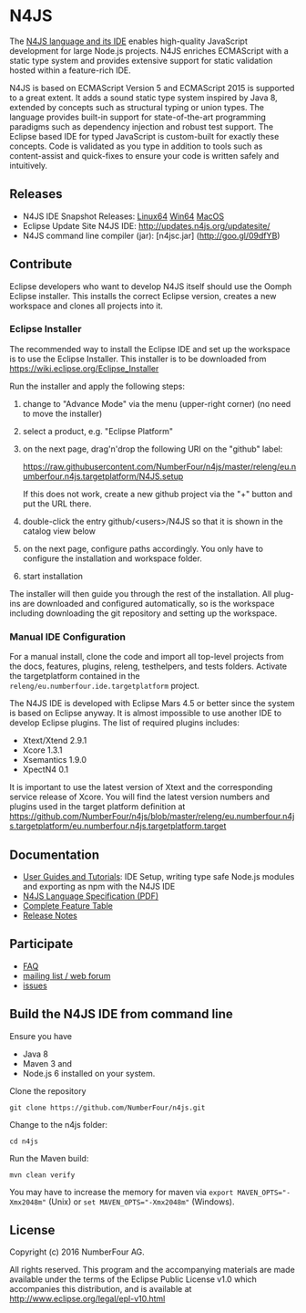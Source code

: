 # N4JS

The [N4JS language and its IDE](https://numberfour.github.io/n4js) enables high-quality JavaScript development for large Node.js projects. 
N4JS enriches ECMAScript with a static type system and provides extensive support for static validation hosted within a feature-rich IDE.

N4JS is based on ECMAScript Version 5 and ECMAScript 2015 is supported to a great extent. It adds a sound static type system inspired by Java 8, extended by concepts such as structural typing or union types. The language provides built-in support for state-of-the-art programming paradigms such as dependency injection and robust test support. The Eclipse based IDE for typed JavaScript is custom-built for exactly these concepts. Code is validated as you type in addition to tools such as content-assist and quick-fixes to ensure your code is written safely and intuitively.

## Releases

- N4JS IDE Snapshot Releases: [Linux64](http://goo.gl/qGKcm9) [Win64](http://goo.gl/2QDLfc) [MacOS](http://goo.gl/DszAu3)
- Eclipse Update Site N4JS IDE: http://updates.n4js.org/updatesite/
- N4JS command line compiler (jar): [n4jsc.jar] (http://goo.gl/09dfYB)

## Contribute

Eclipse developers who want to develop N4JS itself should use the Oomph Eclipse installer. This installs the correct Eclipse version, creates a new workspace and clones all projects into it.

### Eclipse Installer

The recommended way to install the Eclipse IDE and set up the workspace is to use the Eclipse Installer.
This installer is to be downloaded from https://wiki.eclipse.org/Eclipse_Installer

Run the installer and apply the following steps:

1. change to "Advance Mode" via the menu (upper-right corner) (no need to move the installer)
2. select a product, e.g. "Eclipse Platform"
4. on the next page, drag'n'drop the following URI on the "github" label:
 
    https://raw.githubusercontent.com/NumberFour/n4js/master/releng/eu.numberfour.n4js.targetplatform/N4JS.setup
    
   If this does not work, create a new github project via the "+" button and put the URL there.
5. double-click the entry github/&lt;users>/N4JS so that it is shown in the catalog view below
6. on the next page, configure paths accordingly. You only have to configure the installation and workspace folder.
7. start installation
 
The installer will then guide you through the rest of the installation. All plug-ins are downloaded and configured automatically, so is the workspace including downloading the git repository and setting up the workspace.

### Manual IDE Configuration

For a manual install, clone the code and import all top-level projects from the docs, features, plugins, releng, testhelpers, and tests folders. Activate the targetplatform contained in the ```releng/eu.numberfour.ide.targetplatform``` project.

The N4JS IDE is developed with Eclipse Mars 4.5 or better since the system is based on Eclipse anyway. 
It is almost impossible to use another IDE to develop Eclipse plugins. The list of required plugins includes:

- Xtext/Xtend 2.9.1
- Xcore 1.3.1 
- Xsemantics 1.9.0
- XpectN4 0.1

It is important to use the latest version of Xtext and the corresponding service release of Xcore. You will find the latest version numbers and plugins used in the target platform definition at
https://github.com/NumberFour/n4js/blob/master/releng/eu.numberfour.n4js.targetplatform/eu.numberfour.n4js.targetplatform.target

## Documentation

- [User Guides and Tutorials](http://numberfour.github.io/n4js/documentation/): IDE Setup, writing type safe Node.js modules and exporting as npm with the N4JS IDE
- [N4JS Language Specification (PDF)](https://goo.gl/2Lv2Te)
- [Complete Feature Table](https://numberfour.github.io/n4js/features/)
- [Release Notes](https://numberfour.github.io/n4js/releases/)

## Participate

- [FAQ](https://numberfour.github.io/n4js/faq/)
- [mailing list / web forum](http://groups.google.com/group/n4js)
- [issues](https://github.com/numberfour/n4js/issues/) 

## Build the N4JS IDE from command line

Ensure you have 
- Java 8
- Maven 3 and
- Node.js 6
installed on your system.

Clone the repository 
```
git clone https://github.com/NumberFour/n4js.git
```

Change to the n4js folder:
```
cd n4js
```

Run the Maven build:
```
mvn clean verify
```

You may have to increase the memory for maven via ```export MAVEN_OPTS="-Xmx2048m"``` (Unix) or ```set MAVEN_OPTS="-Xmx2048m"``` (Windows).

## License

Copyright (c) 2016 NumberFour AG.

All rights reserved. This program and the accompanying materials
are made available under the terms of the Eclipse Public License v1.0
which accompanies this distribution, and is available at
http://www.eclipse.org/legal/epl-v10.html

